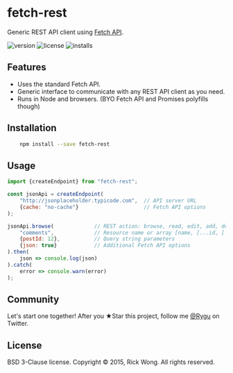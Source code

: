 # fetch-rest

Generic REST API client using [Fetch API](https://github.com/whatwg/fetch).

![version](https://img.shields.io/npm/v/fetch-rest.svg) ![license](https://img.shields.io/npm/l/fetch-rest.svg) ![installs](https://img.shields.io/npm/dt/fetch-rest.svg)

## Features

- Uses the standard Fetch API.
- Generic interface to communicate with any REST API client as you need.
- Runs in Node and browsers. (BYO Fetch API and Promises polyfills though)

## Installation

```bash
	npm install --save fetch-rest
```

## Usage

````js
import {createEndpoint} from "fetch-rest";

const jsonApi = createEndpoint(
	"http://jsonplaceholder.typicode.com",  // API server URL
	{cache: "no-cache"}                     // Fetch API options
);

jsonApi.browse(             // REST action: browse, read, edit, add, destroy, or replace
	"comments",             // Resource name or array [name, [...id, [...name, [...id]]] et cetera]
	{postId: 12},           // Query string parameters
	{json: true}            // Additional Fetch API options
).then(
	json => console.log(json)
).catch(
	error => console.warn(error)
);
````

## Community

Let's start one together! After you ★Star this project, follow me [@Rygu](https://twitter.com/rygu)
on Twitter.

## License

BSD 3-Clause license. Copyright © 2015, Rick Wong. All rights reserved.
